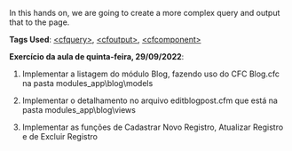 In this hands on, we are going to create a more complex query and output that to the page.

**Tags Used**: [\<cfquery>](https://helpx.adobe.com/coldfusion/cfml-reference/coldfusion-tags/tags-p-q/cfquery.html), [\<cfoutput>](https://helpx.adobe.com/coldfusion/cfml-reference/coldfusion-tags/tags-m-o/cfoutput.html), [\<cfcomponent>](https://helpx.adobe.com/coldfusion/developing-applications/building-blocks-of-coldfusion-applications/building-and-using-coldfusion-components.html)

**Exercício da aula de quinta-feira, 29/09/2022**:

1. Implementar a listagem do módulo Blog, fazendo uso do CFC Blog.cfc na pasta modules_app\blog\models

1. Implementar o detalhamento no arquivo editblogpost.cfm que está na pasta modules_app\blog\views

1. Implementar as funções de Cadastrar Novo Registro, Atualizar Registro e de Excluir Registro
